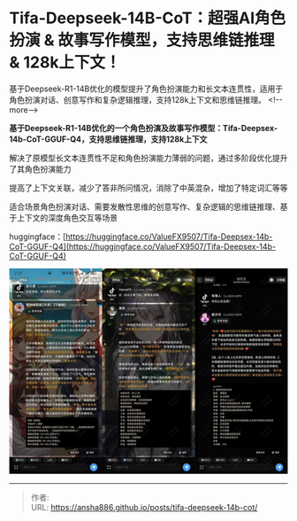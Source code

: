 # Tifa-Deepseek-14B-CoT：超强AI角色扮演 &amp; 故事写作模型，支持思维链推理 &amp; 128k上下文！

基于Deepseek-R1-14B优化的模型提升了角色扮演能力和长文本连贯性，适用于角色扮演对话、创意写作和复杂逻辑推理，支持128k上下文和思维链推理。
&lt;!--more--&gt;

**基于Deepseek-R1-14B优化的一个角色扮演及故事写作模型：Tifa-Deepsex-14b-CoT-GGUF-Q4，支持思维链推理，支持128k上下文**

解决了原模型长文本连贯性不足和角色扮演能力薄弱的问题，通过多阶段优化提升了其角色扮演能力

提高了上下文关联，减少了答非所问情况，消除了中英混杂，增加了特定词汇等等

适合场景角色扮演对话、需要发散性思维的创意写作、复杂逻辑的思维链推理、基于上下文的深度角色交互等场景

huggingface：[https://huggingface.co/ValueFX9507/Tifa-Deepsex-14b-CoT-GGUF-Q4](https://huggingface.co/ValueFX9507/Tifa-Deepsex-14b-CoT-GGUF-Q4)

![](https://raw.githubusercontent.com/ansha886/blog-images/master/Tifa-Deepseek-14B-CoT.webp)


---

> 作者:   
> URL: https://ansha886.github.io/posts/tifa-deepseek-14b-cot/  

